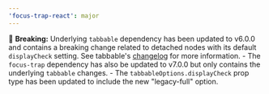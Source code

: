 ```yaml
---
'focus-trap-react': major
---
```


🚨 **Breaking:** Underlying `tabbable` dependency has been updated to v6.0.0 and contains a breaking change related to detached nodes with its default `displayCheck` setting. See tabbable's [changelog](https://github.com/focus-trap/tabbable/blob/master/CHANGELOG.md#600) for more information.
    - The `focus-trap` dependency has also be updated to v7.0.0 but only contains the underlying `tabbable` changes.
    - The `tabbableOptions.displayCheck` prop type has been updated to include the new "legacy-full" option.
